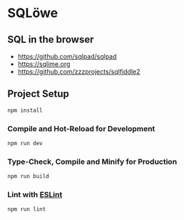 # SQLöwe



## SQL in the browser

* https://github.com/sqlpad/sqlpad
* https://sqlime.org
* https://github.com/zzzprojects/sqlfiddle2

## Project Setup

```sh
npm install
```

### Compile and Hot-Reload for Development

```sh
npm run dev
```

### Type-Check, Compile and Minify for Production

```sh
npm run build
```

### Lint with [ESLint](https://eslint.org/)

```sh
npm run lint
```
